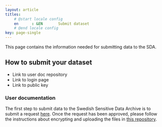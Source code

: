 ```yaml
---
layout: article
titles:
    # @start locale config
    en      : &EN       Submit dataset
    # @end locale config
key: page-single
---
```


This page contains the information needed for submitting data to the SDA.

## How to submit your dataset
- Link to user doc repository
- Link to login page
- Link to public key

### User documentation
The first step to submit data to the Swedish Sensitive Data Archive is to submit a request [here](https://dbampalikis.github.io/request.html). Once the request has been approved, please follow the instructions about encrypting and uploading the files in [this repository](https://github.com/NBISweden/EGA-SE-user-docs).